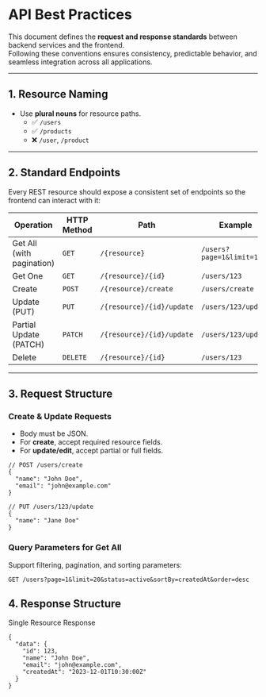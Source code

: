 # API Best Practices

This document defines the **request and response standards** between backend services and the frontend.  
Following these conventions ensures consistency, predictable behavior, and seamless integration across all applications.

---

## 1. Resource Naming

- Use **plural nouns** for resource paths.  
  - ✅ `/users`  
  - ✅ `/products`  
  - ❌ `/user`, `/product`

---

## 2. Standard Endpoints

Every REST resource should expose a consistent set of endpoints so the frontend can interact with it:

| Operation                  | HTTP Method | Path                     | Example                        |
|----------------------------|-------------|--------------------------|--------------------------------|
| Get All (with pagination)  | `GET`       | `/{resource}`            | `/users?page=1&limit=10`       |
| Get One                    | `GET`       | `/{resource}/{id}`       | `/users/123`                   |
| Create                     | `POST`      | `/{resource}/create`     | `/users/create`                |
| Update (PUT)               | `PUT`       | `/{resource}/{id}/update` | `/users/123/update`           |
| Partial Update (PATCH)     | `PATCH`     | `/{resource}/{id}/update` | `/users/123/update`           |
| Delete       | `DELETE`    | `/{resource}/{id}`       | `/users/123`                   |             |

---

## 3. Request Structure

### Create & Update Requests

- Body must be JSON.
- For **create**, accept required resource fields.
- For **update/edit**, accept partial or full fields.

```
// POST /users/create
{
  "name": "John Doe",
  "email": "john@example.com"
}

// PUT /users/123/update
{
  "name": "Jane Doe"
}
```


### Query Parameters for Get All

Support filtering, pagination, and sorting parameters:

```
GET /users?page=1&limit=20&status=active&sortBy=createdAt&order=desc
```


## 4. Response Structure
Single Resource Response

```
{
  "data": {
    "id": 123,
    "name": "John Doe",
    "email": "john@example.com",
    "createdAt": "2023-12-01T10:30:00Z"
  }
}
```
